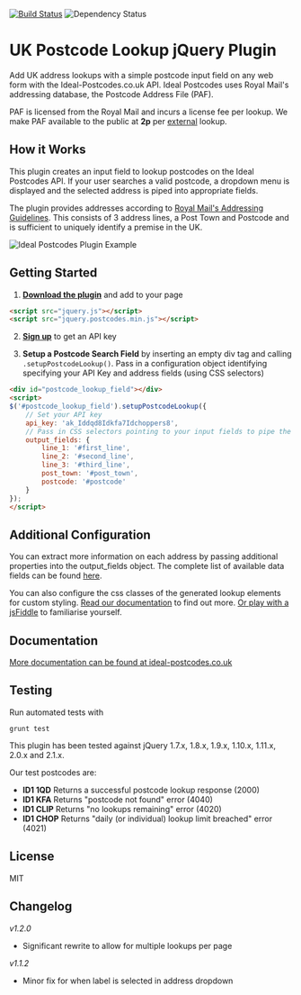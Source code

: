[![Build Status](https://travis-ci.org/ideal-postcodes/jquery.postcodes.png)](https://travis-ci.org/ideal-postcodes/jquery.postcodes) 
![Dependency Status](https://david-dm.org/ideal-postcodes/jquery.postcodes.png)

# UK Postcode Lookup jQuery Plugin

Add UK address lookups with a simple postcode input field on any web form with the Ideal-Postcodes.co.uk API. Ideal Postcodes uses Royal Mail's addressing database, the Postcode Address File (PAF).

PAF is licensed from the Royal Mail and incurs a license fee per lookup. We make PAF available to the public at **2p** per [external](https://ideal-postcodes.co.uk/termsandconditions#external) lookup.

## How it Works

This plugin creates an input field to lookup postcodes on the Ideal Postcodes API. If your user searches a valid postcode, a dropdown menu is displayed and the selected address is piped into appropriate fields.

The plugin provides addresses according to [Royal Mail's Addressing Guidelines](http://www.royalmail.com/personal/help-and-support/How-do-I-address-my-mail-correctly). This consists of 3 address lines, a Post Town and Postcode and is sufficient to uniquely identify a premise in the UK.

![Ideal Postcodes Plugin Example](https://raw.github.com/ideal-postcodes/jquery.postcodes/master/examples/ideal_postcodes_snippet.png)

## Getting Started
1) **[Download the plugin](https://raw.github.com/ideal-postcodes/jquery.postcodes/master/dist/postcodes.min.js)** and add to your page

```html
<script src="jquery.js"></script>
<script src="jquery.postcodes.min.js"></script>
```

2) **[Sign up](https://ideal-postcodes.co.uk)** to get an API key

3) **Setup a Postcode Search Field** by inserting an empty div tag and calling `.setupPostcodeLookup()`. Pass in a configuration object identifying specifying your API Key and address fields (using CSS selectors)

```html
<div id="postcode_lookup_field"></div>
<script>
$('#postcode_lookup_field').setupPostcodeLookup({
	// Set your API key
	api_key: 'ak_Iddqd8Idkfa7Idchoppers8',
	// Pass in CSS selectors pointing to your input fields to pipe the results
	output_fields: {
		line_1: '#first_line',
		line_2: '#second_line',
		line_3: '#third_line',
		post_town: '#post_town',
		postcode: '#postcode'
	}
});
</script>
```

## Additional Configuration

You can extract more information on each address by passing additional properties into the output_fields object. The complete list of available data fields can be found [here](https://ideal-postcodes.co.uk/documentation/paf-data).

You can also configure the css classes of the generated lookup elements for custom styling. [Read our documentation](https://ideal-postcodes.co.uk/documentation/jquery-plugin) to find out more. [Or play with a jsFiddle](http://jsfiddle.net/ideal_postcodes/GrScV/) to familiarise yourself.

## Documentation

[More documentation can be found at ideal-postcodes.co.uk](https://ideal-postcodes.co.uk/documentation/jquery-plugin)

## Testing

Run automated tests with

```
grunt test
```

This plugin has been tested against jQuery 1.7.x, 1.8.x, 1.9.x, 1.10.x, 1.11.x, 2.0.x and 2.1.x.

Our test postcodes are:
- **ID1 1QD** Returns a successful postcode lookup response (2000)
- **ID1 KFA** Returns "postcode not found" error (4040)
- **ID1 CLIP** Returns "no lookups remaining" error (4020)
- **ID1 CHOP** Returns "daily (or individual) lookup limit breached" error (4021)

## License
MIT

## Changelog

*v1.2.0*
- Significant rewrite to allow for multiple lookups per page

*v1.1.2*
- Minor fix for when label is selected in address dropdown

